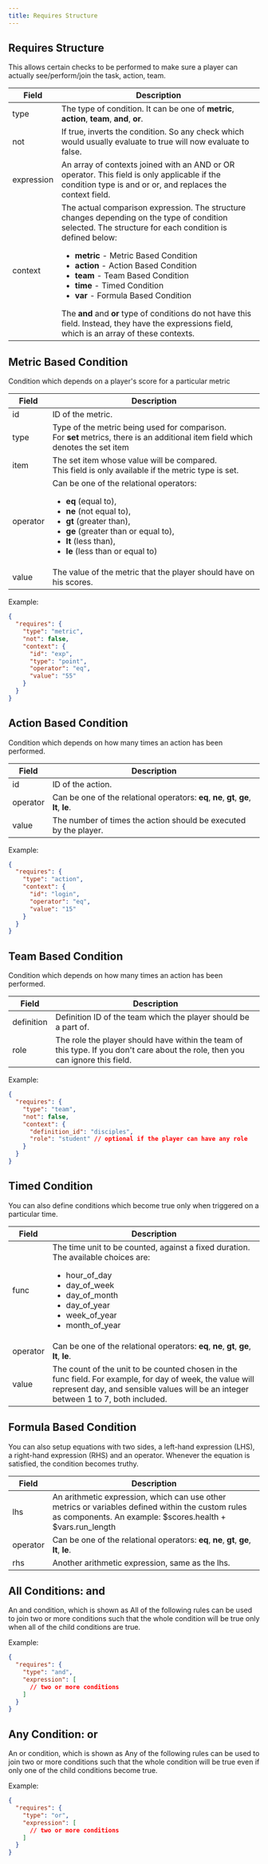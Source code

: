 ```yaml
---
title: Requires Structure
---
```


## Requires Structure

This allows certain checks to be performed to make sure a player can actually see/perform/join the task, action, team.

|    Field    |    Description    |
|-------------|-------------------|
| type        | The type of condition. It can be one of **metric**, **action**, **team**, **and**, **or**. |
| not         | If true, inverts the condition. So any check which would usually evaluate to true will now evaluate to false. |
| expression  | An array of contexts joined with an AND or OR operator. This field is only applicable if the condition type is and or or, and replaces the context field. |
| context     | The actual comparison expression. The structure changes depending on the type of condition selected. The structure for each condition is defined below: <ul><li>**metric** - Metric Based Condition</li><li>**action** - Action Based Condition</li><li>**team** - Team Based Condition</li><li>**time** - Timed Condition</li><li>**var** - Formula Based Condition</li></ul>The **and** and **or** type of conditions do not have this field. Instead, they have the expressions field, which is an array of these contexts. |

## Metric Based Condition

Condition which depends on a player's score for a particular metric

|    Field    |    Description    |
|-------------|-------------------|
| id          | ID of the metric. |
| type        | Type of the metric being used for comparison. <br/>For **set** metrics, there is an additional item field which denotes the set item |
| item        | The set item whose value will be compared. <br/>This field is only available if the metric type is set. |
| operator    | Can be one of the relational operators: <ul><li>**eq** (equal to),</li><li>**ne** (not equal to),</li><li>**gt** (greater than),</li><li>**ge** (greater than or equal to),</li><li>**lt** (less than),</li><li>**le** (less than or equal to)</li></ul> |
| value       | The value of the metric that the player should have on his scores. |

Example:

```json
{
  "requires": {
    "type": "metric",
    "not": false,
    "context": {
      "id": "exp",
      "type": "point",
      "operator": "eq",
      "value": "55"
    }
  }
}
```

## Action Based Condition

Condition which depends on how many times an action has been performed.

|    Field    |    Description    |
|-------------|-------------------|
| id          | ID of the action. |
| operator    | Can be one of the relational operators: **eq**, **ne**, **gt**, **ge**, **lt**, **le**. |
| value       | The number of times the action should be executed by the player. |

Example:

```json
{
  "requires": {
    "type": "action",
    "context": {
      "id": "login",
      "operator": "eq",
      "value": "15"
    }
  }
}
```

## Team Based Condition

Condition which depends on how many times an action has been performed.

|    Field    |    Description    |
|-------------|-------------------|
| definition  | Definition ID of the team which the player should be a part of. |
| role        | The role the player should have within the team of this type. If you don't care about the role, then you can ignore this field. |

Example:

```json
{
  "requires": {
    "type": "team",
    "not": false,
    "context": {
      "definition_id": "disciples",
      "role": "student" // optional if the player can have any role
    }
  }
}
```

## Timed Condition

You can also define conditions which become true only when triggered on a particular time.

|    Field    |    Description    |
|-------------|-------------------|
| func        | The time unit to be counted, against a fixed duration. The available choices are: <ul><li>hour_of_day</li><li>day_of_week</li><li>day_of_month</li><li>day_of_year</li><li>week_of_year</li><li>month_of_year</li></ul> |
| operator    | Can be one of the relational operators: **eq**, **ne**, **gt**, **ge**, **lt**, **le**. |
| value       | The count of the unit to be counted chosen in the func field. For example, for day of week, the value will represent day, and sensible values will be an integer between 1 to 7, both included. |

## Formula Based Condition

You can also setup equations with two sides, a left-hand expression (LHS), a right-hand expression (RHS) and an operator. Whenever the equation is satisfied, the condition becomes truthy.

|    Field    |    Description    |
|-------------|-------------------|
| lhs         | An arithmetic expression, which can use other metrics or variables defined within the custom rules as components. An example:  $scores.health + $vars.run_length |
| operator    | Can be one of the relational operators: **eq**, **ne**, **gt**, **ge**, **lt**, **le**. |
| rhs         | Another arithmetic expression, same as the lhs. |


## All Conditions: and

An and condition, which is shown as All of the following rules can be used to join two or more conditions such that the whole condition will be true only when all of the child conditions are true.

Example:

```json
{
  "requires": {
    "type": "and",
    "expression": [
      // two or more conditions
    ]
  }
}
```

## Any Condition: or

An or condition, which is shown as Any of the following rules can be used to join two or more conditions such that the whole condition will be true even if only one of the child conditions become true.

Example:

```json
{
  "requires": {
    "type": "or",
    "expression": [
      // two or more conditions
    ]
  }
}
```
